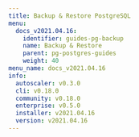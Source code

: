 ```yaml
---
title: Backup & Restore PostgreSQL
menu:
  docs_v2021.04.16:
    identifier: guides-pg-backup
    name: Backup & Restore
    parent: pg-postgres-guides
    weight: 40
menu_name: docs_v2021.04.16
info:
  autoscaler: v0.3.0
  cli: v0.18.0
  community: v0.18.0
  enterprise: v0.5.0
  installer: v2021.04.16
  version: v2021.04.16
---
```



